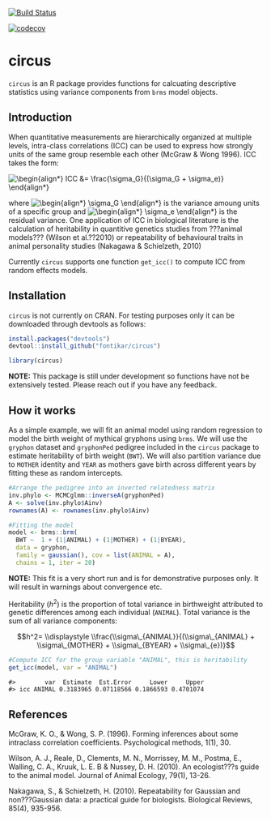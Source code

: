 [![Build Status](https://travis-ci.com/fontikar/circus.svg?branch=master)](https://travis-ci.com/fontikar/circus)

[![codecov](https://codecov.io/gh/fontikar/circus/branch/master/graph/badge.svg)](https://codecov.io/gh/fontikar/circus)

# circus

`circus` is an R package provides functions for calcuating descriptive
statistics using variance components from `brms` model objects.

Introduction
------------

When quantitative measurements are hierarchically organized at multiple
levels, intra-class correlations (ICC) can be used to express how
strongly units of the same group resemble each other (McGraw & Wong
1996). ICC takes the form:

<img src=
"https://render.githubusercontent.com/render/math?math=%5Cdisplaystyle+%5Cbegin%7Balign%2A%7D%0AICC+%26%3D+%5Cfrac%7B%5Csigma_G%7D%7B%28%5Csigma_G+%2B+%5Csigma_e%29%7D+%0A%5Cend%7Balign%2A%7D%0A" 
alt="\begin{align*}
ICC &= \frac{\sigma_G}{(\sigma_G + \sigma_e)} 
\end{align*}
">

where <img src=
"https://render.githubusercontent.com/render/math?math=%5Ctextstyle+%5Cbegin%7Balign%2A%7D%0A%5Csigma_G%0A%5Cend%7Balign%2A%7D%0A" 
alt="\begin{align*}
\sigma_G
\end{align*}
"> is the variance amoung units of a specific group
and <img src=
"https://render.githubusercontent.com/render/math?math=%5Ctextstyle+%5Cbegin%7Balign%2A%7D%0A%5Csigma_G%0A%5Cend%7Balign%2A%7D%0A" 
alt="\begin{align*}
\sigma_e
\end{align*}
"> is the residual variance. One application of ICC
in biological literature is the calculation of heritability in
quantitive genetics studies from ???animal models??? (Wilson et al.??2010) or
repeatability of behavioural traits in animal personality studies
(Nakagawa & Schielzeth, 2010)

Currently `circus` supports one function `get_icc()` to compute ICC from
random effects models.

Installation
------------

`circus` is not currently on CRAN. For testing purposes only it can be
downloaded through devtools as follows:

``` r
install.packages("devtools")
devtool::install_github("fontikar/circus")

library(circus)
```

**NOTE:** This package is still under development so functions have not
be extensively tested. Please reach out if you have any feedback.

How it works
------------

As a simple example, we will fit an animal model using random
regression to model the birth weight of mythical gryphons using `brms`.
We will use the `gryphon` dataset and `gryphonPed` pedigree included in
the `circus` package to estimate heritability of birth weight (`BWT`).
We will also partition variance due to `MOTHER` identity and `YEAR` as
mothers gave birth across different years by fitting these as random
intercepts.

``` r
#Arrange the pedigree into an inverted relatedness matrix
inv.phylo <- MCMCglmm::inverseA(gryphonPed)
A <- solve(inv.phylo$Ainv)
rownames(A) <- rownames(inv.phylo$Ainv)

#Fitting the model
model <- brms::brm(
  BWT ~  1 + (1|ANIMAL) + (1|MOTHER) + (1|BYEAR), 
  data = gryphon,
  family = gaussian(), cov = list(ANIMAL = A),
  chains = 1, iter = 20)
```

**NOTE:** This fit is a very short run and is for demonstrative
purposes only. It will result in warnings about convergence etc.

Heritability (*h*<sup>2</sup>) is the proportion of total variance in
birthweight attributed to genetic differences among each individual
(`ANIMAL`). Total variance is the sum of all variance components:

$$h^2= \\displaystyle \\frac{\\sigma\_{ANIMAL}}{(\\sigma\_{ANIMAL} + \\sigma\_{MOTHER} + \\sigma\_{BYEAR} + \\sigma\_{e})}$$

``` r
#Compute ICC for the group variable "ANIMAL", this is heritability
get_icc(model, var = "ANIMAL")
```

    #>        var  Estimate  Est.Error     Lower     Upper
    #> icc ANIMAL 0.3183965 0.07118566 0.1866593 0.4701074

References
----------

McGraw, K. O., & Wong, S. P. (1996). Forming inferences about some
intraclass correlation coefficients. Psychological methods, 1(1), 30.

Wilson, A. J., Reale, D., Clements, M. N., Morrissey, M. M., Postma, E.,
Walling, C. A., Kruuk, L. E. B & Nussey, D. H. (2010). An ecologist???s
guide to the animal model. Journal of Animal Ecology, 79(1), 13-26.

Nakagawa, S., & Schielzeth, H. (2010). Repeatability for Gaussian and
non???Gaussian data: a practical guide for biologists. Biological
Reviews, 85(4), 935-956.
